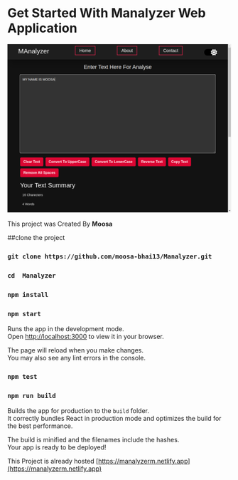 # Get Started With Manalyzer Web Application

![Manalyzer Web Application Image](./src/Images/img.png)

This project was Created By <b>Moosa</b>

##clone the project

### `git clone https://github.com/moosa-bhai13/Manalyzer.git`

### `cd  Manalyzer`

### `npm install`

### `npm start`

Runs the app in the development mode.\
Open [http://localhost:3000](http://localhost:3000) to view it in your browser.

The page will reload when you make changes.\
You may also see any lint errors in the console.

### `npm test`

### `npm run build`

Builds the app for production to the `build` folder.\
It correctly bundles React in production mode and optimizes the build for the best performance.

The build is minified and the filenames include the hashes.\
Your app is ready to be deployed!

This Project is already hosted
[https://manalyzerm.netlify.app](https://manalyzerm.netlify.app)
